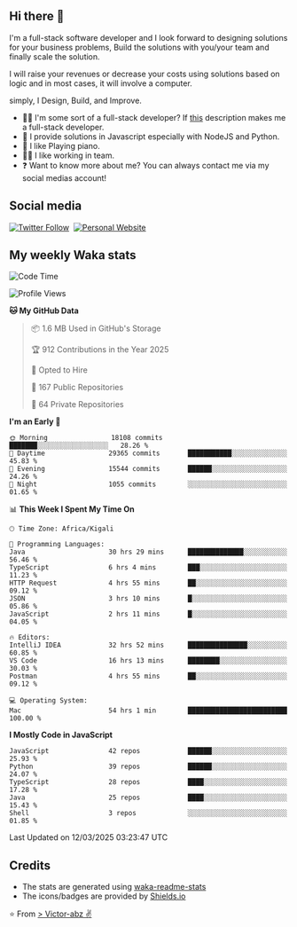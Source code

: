 ## Hi there 👋
I'm a full-stack software developer and I look forward to designing solutions for your business problems, Build the solutions with you/your team and finally scale the solution.

I will raise your revenues or decrease your costs using solutions based on logic and in most cases, it will involve a computer.

simply, I Design, Build, and Improve.

- 👨‍💻 I'm some sort of a full-stack developer? If [this](https://www.w3schools.com/whatis/whatis_fullstack.asp) description makes me a full-stack developer.
- 🌱 I provide solutions in Javascript especially with NodeJS and Python. 
- 🎹 I like Playing piano.
- 👯‍♀️ I like working in team.
- ❓ Want to know more about me? You can always contact me via my social medias account!

## Social media
[![Twitter Follow](https://img.shields.io/twitter/follow/vicky_abz?color=%231DA1F2&label=Twitter&style=for-the-badge&logo=twitter&logoColor=ffffff)](https://twitter.com/vicky_abz)
‎‎ [![Personal Website](https://img.shields.io/static/v1?label=visit&message=victor-abz.com&color=%235F021F&style=for-the-badge)](https://victor-abz.com/)

## My weekly Waka stats
<!--START_SECTION:waka-->
![Code Time](http://img.shields.io/badge/Code%20Time-1%2C270%20hrs%2057%20mins-blue)

![Profile Views](http://img.shields.io/badge/Profile%20Views-0-blue)

**🐱 My GitHub Data** 

> 📦 1.6 MB Used in GitHub's Storage 
 > 
> 🏆 912 Contributions in the Year 2025
 > 
> 💼 Opted to Hire
 > 
> 📜 167 Public Repositories 
 > 
> 🔑 64 Private Repositories 
 > 
**I'm an Early 🐤** 

```text
🌞 Morning                18108 commits       ███████░░░░░░░░░░░░░░░░░░   28.26 % 
🌆 Daytime                29365 commits       ███████████░░░░░░░░░░░░░░   45.83 % 
🌃 Evening                15544 commits       ██████░░░░░░░░░░░░░░░░░░░   24.26 % 
🌙 Night                  1055 commits        ░░░░░░░░░░░░░░░░░░░░░░░░░   01.65 % 
```


📊 **This Week I Spent My Time On** 

```text
🕑︎ Time Zone: Africa/Kigali

💬 Programming Languages: 
Java                     30 hrs 29 mins      ██████████████░░░░░░░░░░░   56.46 % 
TypeScript               6 hrs 4 mins        ███░░░░░░░░░░░░░░░░░░░░░░   11.23 % 
HTTP Request             4 hrs 55 mins       ██░░░░░░░░░░░░░░░░░░░░░░░   09.12 % 
JSON                     3 hrs 10 mins       █░░░░░░░░░░░░░░░░░░░░░░░░   05.86 % 
JavaScript               2 hrs 11 mins       █░░░░░░░░░░░░░░░░░░░░░░░░   04.05 % 

🔥 Editors: 
IntelliJ IDEA            32 hrs 52 mins      ███████████████░░░░░░░░░░   60.85 % 
VS Code                  16 hrs 13 mins      ████████░░░░░░░░░░░░░░░░░   30.03 % 
Postman                  4 hrs 55 mins       ██░░░░░░░░░░░░░░░░░░░░░░░   09.12 % 

💻 Operating System: 
Mac                      54 hrs 1 min        █████████████████████████   100.00 % 
```

**I Mostly Code in JavaScript** 

```text
JavaScript               42 repos            ██████░░░░░░░░░░░░░░░░░░░   25.93 % 
Python                   39 repos            ██████░░░░░░░░░░░░░░░░░░░   24.07 % 
TypeScript               28 repos            ████░░░░░░░░░░░░░░░░░░░░░   17.28 % 
Java                     25 repos            ████░░░░░░░░░░░░░░░░░░░░░   15.43 % 
Shell                    3 repos             ░░░░░░░░░░░░░░░░░░░░░░░░░   01.85 % 
```




 Last Updated on 12/03/2025 03:23:47 UTC
<!--END_SECTION:waka-->

## Credits
- The stats are generated using [waka-readme-stats](https://github.com/anmol098/waka-readme-stats)
- The icons/badges are provided by [Shields.io](https://shields.io/)

⭐️ From [> Victor-abz ✌](https://victor-abz.com/)
